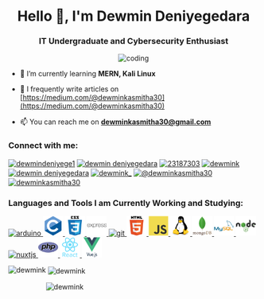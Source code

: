 <h1 align="center">Hello 👋, I'm Dewmin Deniyegedara</h1>
<h3 align="center">IT Undergraduate and Cybersecurity Enthusiast</h3>
<div align="center">
    <img alt="coding" width="400" src="https://media.giphy.com/media/v1.Y2lkPTc5MGI3NjExNXJ5Z292enBqemFuejI1cjZzbTd1YmV3NnQ3Y2l6bmlldmtoMTB6dSZlcD12MV9pbnRlcm5hbF9naWZfYnlfaWQmY3Q9Zw/Y4ak9Ki2GZCbJxAnJD/giphy.gif">
</div>

- 🌱 I’m currently learning **MERN, Kali Linux**

- 📝 I frequently write articles on [https://medium.com/@dewminkasmitha30](https://medium.com/@dewminkasmitha30)

- 📫 You can reach me on **dewminkasmitha30@gmail.com**

<h3 align="left">Connect with me:</h3>
<p align="left">
<a href="https://twitter.com/dewmindeniyege1" target="blank"><img align="center" src="https://raw.githubusercontent.com/rahuldkjain/github-profile-readme-generator/master/src/images/icons/Social/twitter.svg" alt="dewmindeniyege1" height="30" width="40" /></a>
<a href="https://linkedin.com/in/dewmin deniyegedara" target="blank"><img align="center" src="https://raw.githubusercontent.com/rahuldkjain/github-profile-readme-generator/master/src/images/icons/Social/linked-in-alt.svg" alt="dewmin deniyegedara" height="30" width="40" /></a>
<a href="https://stackoverflow.com/users/23187303" target="blank"><img align="center" src="https://raw.githubusercontent.com/rahuldkjain/github-profile-readme-generator/master/src/images/icons/Social/stack-overflow.svg" alt="23187303" height="30" width="40" /></a>
<a href="https://codesandbox.com/dewmink" target="blank"><img align="center" src="https://raw.githubusercontent.com/rahuldkjain/github-profile-readme-generator/master/src/images/icons/Social/codesandbox.svg" alt="dewmink" height="30" width="40" /></a>
<a href="https://fb.com/dewmin deniyegedara" target="blank"><img align="center" src="https://raw.githubusercontent.com/rahuldkjain/github-profile-readme-generator/master/src/images/icons/Social/facebook.svg" alt="dewmin deniyegedara" height="30" width="40" /></a>
<a href="https://instagram.com/dewmink_" target="blank"><img align="center" src="https://raw.githubusercontent.com/rahuldkjain/github-profile-readme-generator/master/src/images/icons/Social/instagram.svg" alt="dewmink_" height="30" width="40" /></a>
<a href="https://medium.com/@dewminkasmitha30" target="blank"><img align="center" src="https://raw.githubusercontent.com/rahuldkjain/github-profile-readme-generator/master/src/images/icons/Social/medium.svg" alt="@dewminkasmitha30" height="30" width="40" /></a>
<a href="https://www.hackerrank.com/dewminkasmitha30" target="blank"><img align="center" src="https://raw.githubusercontent.com/rahuldkjain/github-profile-readme-generator/master/src/images/icons/Social/hackerrank.svg" alt="dewminkasmitha30" height="30" width="40" /></a>
</p>

<h3 align="left">Languages and Tools I am Currently Working and Studying:</h3>
<p align="left"> <a href="https://www.arduino.cc/" target="_blank" rel="noreferrer"> <img src="https://cdn.worldvectorlogo.com/logos/arduino-1.svg" alt="arduino" width="40" height="40"/> </a> <a href="https://www.cprogramming.com/" target="_blank" rel="noreferrer"> <img src="https://raw.githubusercontent.com/devicons/devicon/master/icons/c/c-original.svg" alt="c" width="40" height="40"/> </a> <a href="https://www.w3schools.com/css/" target="_blank" rel="noreferrer"> <img src="https://raw.githubusercontent.com/devicons/devicon/master/icons/css3/css3-original-wordmark.svg" alt="css3" width="40" height="40"/> </a> <a href="https://expressjs.com" target="_blank" rel="noreferrer"> <img src="https://raw.githubusercontent.com/devicons/devicon/master/icons/express/express-original-wordmark.svg" alt="express" width="40" height="40"/> </a> <a href="https://git-scm.com/" target="_blank" rel="noreferrer"> <img src="https://www.vectorlogo.zone/logos/git-scm/git-scm-icon.svg" alt="git" width="40" height="40"/> </a> <a href="https://www.w3.org/html/" target="_blank" rel="noreferrer"> <img src="https://raw.githubusercontent.com/devicons/devicon/master/icons/html5/html5-original-wordmark.svg" alt="html5" width="40" height="40"/> </a> <a href="https://developer.mozilla.org/en-US/docs/Web/JavaScript" target="_blank" rel="noreferrer"> <img src="https://raw.githubusercontent.com/devicons/devicon/master/icons/javascript/javascript-original.svg" alt="javascript" width="40" height="40"/> </a> <a href="https://www.linux.org/" target="_blank" rel="noreferrer"> <img src="https://raw.githubusercontent.com/devicons/devicon/master/icons/linux/linux-original.svg" alt="linux" width="40" height="40"/> </a> <a href="https://www.mongodb.com/" target="_blank" rel="noreferrer"> <img src="https://raw.githubusercontent.com/devicons/devicon/master/icons/mongodb/mongodb-original-wordmark.svg" alt="mongodb" width="40" height="40"/> </a> <a href="https://www.mysql.com/" target="_blank" rel="noreferrer"> <img src="https://raw.githubusercontent.com/devicons/devicon/master/icons/mysql/mysql-original-wordmark.svg" alt="mysql" width="40" height="40"/> </a> <a href="https://nodejs.org" target="_blank" rel="noreferrer"> <img src="https://raw.githubusercontent.com/devicons/devicon/master/icons/nodejs/nodejs-original-wordmark.svg" alt="nodejs" width="40" height="40"/> </a> <a href="https://nuxtjs.org/" target="_blank" rel="noreferrer"> <img src="https://www.vectorlogo.zone/logos/nuxtjs/nuxtjs-icon.svg" alt="nuxtjs" width="40" height="40"/> </a> <a href="https://www.php.net" target="_blank" rel="noreferrer"> <img src="https://raw.githubusercontent.com/devicons/devicon/master/icons/php/php-original.svg" alt="php" width="40" height="40"/> </a> <a href="https://reactjs.org/" target="_blank" rel="noreferrer"> <img src="https://raw.githubusercontent.com/devicons/devicon/master/icons/react/react-original-wordmark.svg" alt="react" width="40" height="40"/> </a> <a href="https://vuejs.org/" target="_blank" rel="noreferrer"> <img src="https://raw.githubusercontent.com/devicons/devicon/master/icons/vuejs/vuejs-original-wordmark.svg" alt="vuejs" width="40" height="40"/> </a> </p>

<p><img  height="195" align="left" src="https://github-readme-stats.vercel.app/api/top-langs?username=dewmink&show_icons=true&locale=en&layout=compact" alt="dewmink" /></p>

<p>&nbsp;<img align="center" src="https://github-readme-stats.vercel.app/api?username=dewmink&show_icons=true&locale=en" alt="dewmink" /></p>

<p><img align="center" src="https://github-readme-streak-stats.herokuapp.com/?user=dewmink&" alt="dewmink" /></p>

